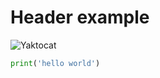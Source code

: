 # Header example

![Yaktocat](https://octodex.github.com/images/yaktocat.png)

``` python
print('hello world')
```
